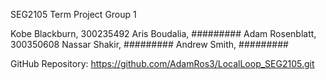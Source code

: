 SEG2105 Term Project
Group 1

Kobe Blackburn, 300235492
Aris Boudalia, #########
Adam Rosenblatt, 300350608
Nassar Shakir, #########
Andrew Smith, #########

GitHub Repository:
https://github.com/AdamRos3/LocalLoop_SEG2105.git
